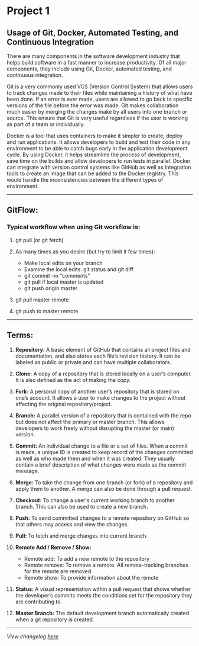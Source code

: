 # Project 1

## Usage of Git, Docker, Automated Testing, and Continuous Integration

There are many components in the software development industry that helps build software in a fast manner to increase productivity. Of all major components, they include using Git, Docker, automated testing, and continuous integration.

Git is a very commonly used VCS (Version Control System) that allows users to track changes made to their files while maintaining a history of what have been done. If an error is ever made, users are allowed to go back to specific versions of the file before the error was made. Git makes collaboration much easier by merging the changes make by all users into one branch or source. This ensure that Git is very useful regardless if the user is working as part of a team or individually.

Docker is a tool that uses containers to make it simpler to create, deploy and run applications. It allows developers to build and test their code in any environment to be able to catch bugs early in the application development cycle. By using Docker, it helps streamline the process of development, save time on the builds and allow developers to run tests in parallel. Docker can integrate with version control systems like GitHub as well as Integration tools to create an image that can be added to the Docker registry. This would handle the inconsistencies between the different types of environment.



---

## GitFlow:

### Typical workflow when using Git workflow is:

1. git pull (or  git fetch)

2. As many times as you desire (but try to limit it  few times):

    * Make local edits on your branch
    * Examine the local edits: git status and git diff 
    * git commit -m "comments"
    * git pull if local master is updated 
    * git push origin master

3. git pull master remote

4. git push to master remote

---

## Terms:

1. **Repository:**  A basic element of GitHub that contains all project files and documentation, and also stores each file’s revision history. It can be labeled as public or private and can have multiple collaborators.

2. **Clone:** A  copy of a repository that is stored locally on a user’s computer. It is also defined as the act of making the copy.

3. **Fork:** A personal copy of another user’s repository that is stored on one’s account. It allows a user to make changes to the project without affecting the original repository/project.

4. **Branch:** A parallel version of a repository that is contained with the repo but does not affect the primary or master branch. This allows developers to work freely without disrupting the master (or main) version.

5. **Commit:** An individual change to a file or a set of files. When a commit is made, a unique ID is created to keep record of the changes committed as well as who made them and when it was created. They usually contain a brief description of what changes were made as the commit message.

6. **Merge:** To take the change from one branch (or fork) of a repository and apply them to another. A merge can also be done through a pull request.

7. **Checkout:** To change a user's current working branch to another branch. This can also be used to create a new branch.

8. **Push:** To send committed changes to a remote repository on GitHub so that others may access and view the changes.

9. **Pull:** To fetch and merge changes into current branch.

10. **Remote Add / Remove / Show:**
    - Remote add: To add a new remote to the repository
    - Remote remove: To remove a remote. All remote-tracking branches for the remote are removed
    - Remote show: To provide information about the remote

11. **Status:** A visual representation within a pull request that shows whether the developer’s commits meets the conditions set for the repository they are contributing to.

12. **Master Branch:** The default development branch automatically created when a git repository is created.

---

*View changelog [here](P1_CHANGELOG.md)*
